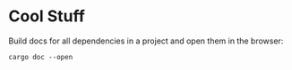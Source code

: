 # Cool Stuff

Build docs for all dependencies in a project and open them in the browser:

`cargo doc --open`